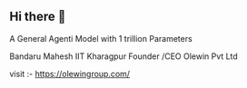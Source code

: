 ## Hi there 👋
A General Agenti Model with 1 trillion Parameters 

Bandaru Mahesh 
IIT Kharagpur 
Founder /CEO 
Olewin Pvt Ltd 

visit :- https://olewingroup.com/
<!--
**OlewinAI/olewinai** is a ✨ _special_ ✨ repository because its `README.md` (this file) appears on your GitHub profile.

Here are some ideas to get you started:

- 🔭 I’m currently working on ...
- 🌱 I’m currently learning ...
- 👯 I’m looking to collaborate on ...
- 🤔 I’m looking for help with ...
- 💬 Ask me about ...
- 📫 How to reach me: ...
- 😄 Pronouns: ...
- ⚡ Fun fact: ...
-->
